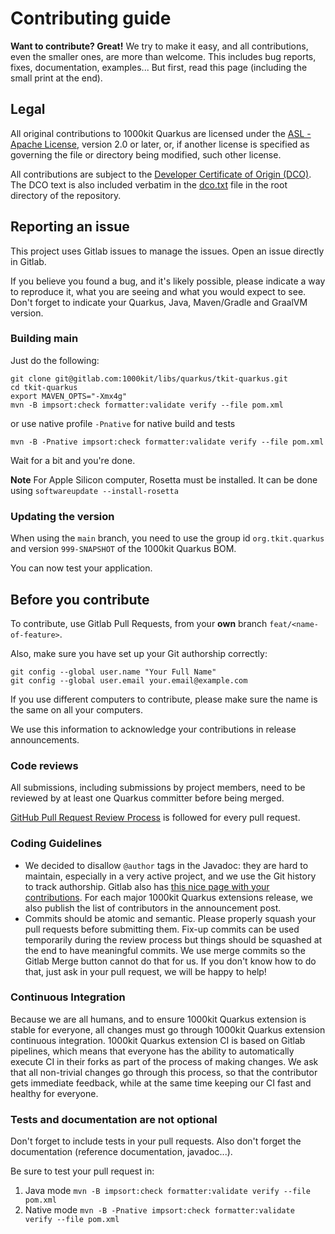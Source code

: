 # Contributing guide

**Want to contribute? Great!**
We try to make it easy, and all contributions, even the smaller ones, are more than welcome.
This includes bug reports, fixes, documentation, examples...
But first, read this page (including the small print at the end).

## Legal

All original contributions to 1000kit Quarkus are licensed under the
[ASL - Apache License](https://www.apache.org/licenses/LICENSE-2.0),
version 2.0 or later, or, if another license is specified as governing the file or directory being
modified, such other license.

All contributions are subject to the [Developer Certificate of Origin (DCO)](https://developercertificate.org/).
The DCO text is also included verbatim in the [dco.txt](dco.txt) file in the root directory of the repository.

## Reporting an issue

This project uses Gitlab issues to manage the issues. Open an issue directly in Gitlab.

If you believe you found a bug, and it's likely possible, please indicate a way to reproduce it, what you are seeing and what you would expect to see.
Don't forget to indicate your Quarkus, Java, Maven/Gradle and GraalVM version. 

### Building main

Just do the following:

```
git clone git@gitlab.com:1000kit/libs/quarkus/tkit-quarkus.git
cd tkit-quarkus
export MAVEN_OPTS="-Xmx4g"
mvn -B impsort:check formatter:validate verify --file pom.xml
```
or use native profile `-Pnative` for native build and tests
```
mvn -B -Pnative impsort:check formatter:validate verify --file pom.xml
```

Wait for a bit and you're done.

**Note** For Apple Silicon computer, Rosetta must be installed. It can be done using `softwareupdate --install-rosetta`

### Updating the version

When using the `main` branch, you need to use the group id `org.tkit.quarkus` and version `999-SNAPSHOT` of the 1000kit Quarkus BOM.

You can now test your application.

## Before you contribute

To contribute, use Gitlab Pull Requests, from your **own** branch `feat/<name-of-feature>`.

Also, make sure you have set up your Git authorship correctly:

```
git config --global user.name "Your Full Name"
git config --global user.email your.email@example.com
```

If you use different computers to contribute, please make sure the name is the same on all your computers.

We use this information to acknowledge your contributions in release announcements.

### Code reviews

All submissions, including submissions by project members, need to be reviewed by at least one Quarkus committer before being merged.

[GitHub Pull Request Review Process](https://docs.github.com/en/pull-requests/collaborating-with-pull-requests/reviewing-changes-in-pull-requests/about-pull-request-reviews) is followed for every pull request.

### Coding Guidelines

* We decided to disallow `@author` tags in the Javadoc: they are hard to maintain, especially in a very active project, and we use the Git history to track authorship. Gitlab also has [this nice page with your contributions](https://gitlab.com/1000kit/libs/quarkus/tkit-quarkus/-/graphs/main). For each major 1000kit Quarkus extensions release, we also publish the list of contributors in the announcement post.
* Commits should be atomic and semantic. Please properly squash your pull requests before submitting them. Fix-up commits can be used temporarily during the review process but things should be squashed at the end to have meaningful commits.
  We use merge commits so the Gitlab Merge button cannot do that for us. If you don't know how to do that, just ask in your pull request, we will be happy to help!

### Continuous Integration

Because we are all humans, and to ensure 1000kit Quarkus extension is stable for everyone, all changes must go through 1000kit Quarkus extension continuous integration. 1000kit Quarkus extension CI is based on Gitlab pipelines, which means that everyone has the ability to automatically execute CI in their forks as part of the process of making changes. We ask that all non-trivial changes go through this process, so that the contributor gets immediate feedback, while at the same time keeping our CI fast and healthy for everyone.

### Tests and documentation are not optional

Don't forget to include tests in your pull requests.
Also don't forget the documentation (reference documentation, javadoc...).

Be sure to test your pull request in:

1. Java mode `mvn -B impsort:check formatter:validate verify --file pom.xml`
2. Native mode `mvn -B -Pnative impsort:check formatter:validate verify --file pom.xml`
